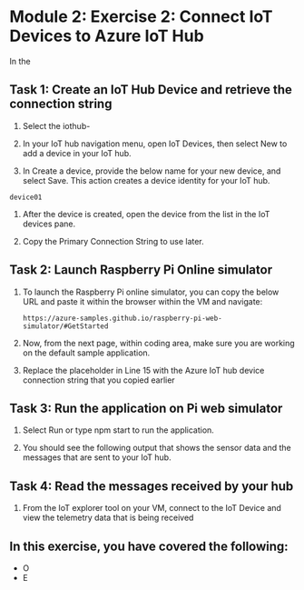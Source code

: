# Module 2: Exercise 2: Connect IoT Devices to Azure IoT Hub

In the 

## Task 1: Create an IoT Hub Device and retrieve the connection string

1. Select the iothub-<inject key="DeploymentID" />


3. In your IoT hub navigation menu, open IoT Devices, then select New to add a device in your IoT hub.

1. In Create a device, provide the below name for your new device, and select Save. This action creates a device identity for your IoT hub.

  ```
  device01
  ```

1. After the device is created, open the device from the list in the IoT devices pane. 

1. Copy the Primary Connection String to use later.



## Task 2: Launch Raspberry Pi Online simulator

 
1. To launch the Raspberry Pi online simulator, you can copy the below URL and paste it within the browser within the VM and navigate:
    
   ```
   https://azure-samples.github.io/raspberry-pi-web-simulator/#GetStarted
   ```

1. Now, from the next page, within coding area, make sure you are working on the default sample application.

1. Replace the placeholder in Line 15 with the Azure IoT hub device connection string that you copied earlier

## Task 3: Run the application on Pi web simulator

1. Select Run or type npm start to run the application.

1. You should see the following output that shows the sensor data and the messages that are sent to your IoT hub.

## Task 4: Read the messages received by your hub

1. From the IoT explorer tool on your VM, connect to the IoT Device and view the telemetry data that is being received 

## In this exercise, you have covered the following:
 
   - O
   - E
